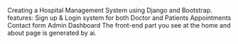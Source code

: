 Creating a Hospital Management System using Django and Bootstrap.
features:
 Sign up & Login system for both Doctor and Patients
 Appointments
 Contact form
 Admin Dashboard
 The front-end part you see at the home and about page is generated by ai.